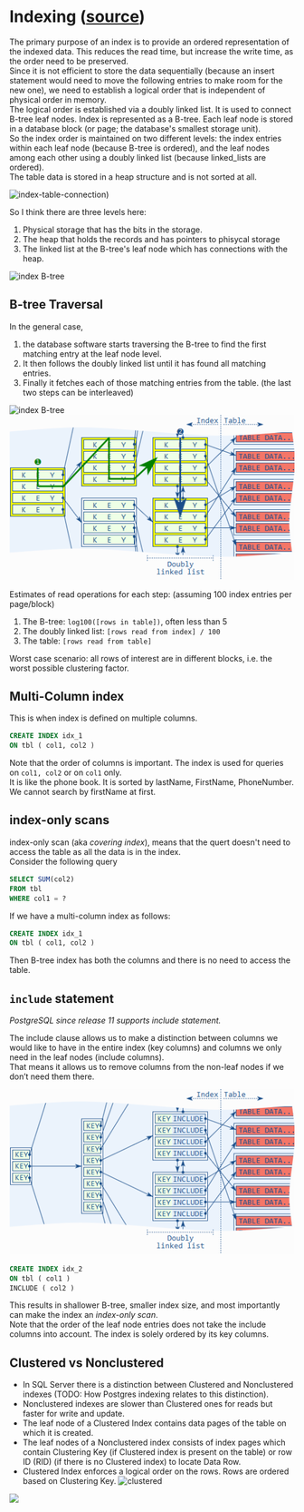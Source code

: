 # Indexing ([source](https://use-the-index-luke.com/))
The primary purpose of an index is to provide an ordered representation of the indexed data. This reduces the read time, but increase the write time, as the order need to be preserved.   
Since it is not efficient to store the data sequentially (because an insert statement would need to move the following entries to make room for the new one), we need to establish a logical order that is independent of physical order in memory.  
The logical order is established via a doubly linked list. It is used to connect B-tree leaf nodes. Index is represented as a B-tree. Each leaf node is stored in a database block (or page; the database's smallest storage unit).  
So the index order is maintained on two different levels: the index entries within each leaf node (because B-tree is ordered), and the leaf nodes among each other using a doubly linked list (because linked_lists are ordered).  
The table data is stored in a heap structure and is not sorted at all. 

![index-table-connection](https://use-the-index-luke.com/static/fig01_01_index_leaf_nodes.en.MMHwYDFb.png))

So I think there are three levels here: 
1. Physical storage that has the bits in the storage.
2. The heap that holds the records and has pointers to phisycal storage
3. The linked list at the B-tree's leaf node which has connections with the heap.

![index B-tree](https://use-the-index-luke.com/static/fig01_02_tree_structure.en.BdEzalqw.png)

## B-tree Traversal
In the general case, 
1. the database software starts traversing the B-tree to find the first matching entry at the leaf node level. 
2. It then follows the doubly linked list until it has found all matching entries.
3. Finally it fetches each of those matching entries from the table. (the last two steps can be interleaved)

![index B-tree](https://use-the-index-luke.com/static/fig01_03_tree_traversal.en.niC7Q5jq.png) &nbsp;&nbsp;&nbsp;&nbsp;&nbsp;
![traverse](/Pic/index1.png)

Estimates of read operations for each step: (assuming 100 index entries per page/block)

1. The B-tree: `log100([rows in table])`, often less than 5
2. The doubly linked list: `[rows read from index] / 100`
3. The table: `[rows read from table]`

Worst case scenario: all rows of interest are in different blocks, i.e. the worst possible clustering factor.

## Multi-Column index
This is when index is defined on multiple columns. 
```SQL
CREATE INDEX idx_1
ON tbl ( col1, col2 )
```
Note that the order of columns is important. The index is used for queries on `col1, col2` or on `col1` only.  
It is like the phone book. It is sorted by lastName, FirstName, PhoneNumber. We cannot search by firstName at first.

## index-only scans
index-only scan (aka *covering index*), means that the quert doesn't need to access the table as all the data is in the index.  
Consider the following query
```SQL
SELECT SUM(col2)
FROM tbl
WHERE col1 = ?
```
If we have a multi-column index as follows:
```SQL
CREATE INDEX idx_1
ON tbl ( col1, col2 )
```
Then B-tree index has both the columns and there is no need to access the table.

## `include` statement
*PostgreSQL since release 11 supports include statement.*  
  
The include clause allows us to make a distinction between columns we would like to have in the entire index (key columns) and columns we only need in the leaf nodes (include columns).  
That means it allows us to remove columns from the non-leaf nodes if we don’t need them there.  

![include](/Pic/index2.png)

```SQL
CREATE INDEX idx_2
ON tbl ( col1 )
INCLUDE ( col2 )
```
This results in shallower B-tree, smaller index size, and most importantly can make the index an *index-only scan*.  
Note that the order of the leaf node entries does not take the include columns into account. The index is solely ordered by its key columns.

## Clustered vs Nonclustered 
- In SQL Server there is a distinction between Clustered and Nonclustered  indexes (TODO: How Postgres indexing relates to this distinction).
- Nonclustered indexes are slower than Clustered ones for reads but faster for write and update.
- The leaf node of a Clustered Index contains data pages of the table on which it is created.
- The leaf nodes of a Nonclustered index consists of index pages which contain Clustering Key (if Clustered index is present on the table) or row ID (RID) (if there is no Clustered index) to locate Data Row.
- Clustered Index enforces a logical order on the rows. Rows are ordered based on Clustering Key.
![clustered](https://i.stack.imgur.com/TnLMf.png)
<img src="https://i.stack.imgur.com/ojZjo.png" width="300">
